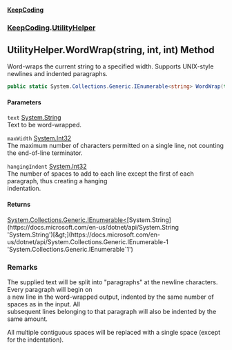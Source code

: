#### [KeepCoding](index.md 'index')
### [KeepCoding](KeepCoding.md 'KeepCoding').[UtilityHelper](UtilityHelper.md 'KeepCoding.UtilityHelper')
## UtilityHelper.WordWrap(string, int, int) Method
Word-wraps the current string to a specified width. Supports UNIX-style newlines and indented paragraphs.
```csharp
public static System.Collections.Generic.IEnumerable<string> WordWrap(this string text, int maxWidth, int hangingIndent=0);
```
#### Parameters
<a name='KeepCoding.UtilityHelper.WordWrap(string.int.int).text'></a>
`text` [System.String](https://docs.microsoft.com/en-us/dotnet/api/System.String 'System.String')  
Text to be word-wrapped.
  
<a name='KeepCoding.UtilityHelper.WordWrap(string.int.int).maxWidth'></a>
`maxWidth` [System.Int32](https://docs.microsoft.com/en-us/dotnet/api/System.Int32 'System.Int32')  
The maximum number of characters permitted on a single line, not counting the end-of-line terminator.
  
<a name='KeepCoding.UtilityHelper.WordWrap(string.int.int).hangingIndent'></a>
`hangingIndent` [System.Int32](https://docs.microsoft.com/en-us/dotnet/api/System.Int32 'System.Int32')  
The number of spaces to add to each line except the first of each paragraph, thus creating a hanging  
indentation.
  
#### Returns
[System.Collections.Generic.IEnumerable&lt;](https://docs.microsoft.com/en-us/dotnet/api/System.Collections.Generic.IEnumerable-1 'System.Collections.Generic.IEnumerable`1')[System.String](https://docs.microsoft.com/en-us/dotnet/api/System.String 'System.String')[&gt;](https://docs.microsoft.com/en-us/dotnet/api/System.Collections.Generic.IEnumerable-1 'System.Collections.Generic.IEnumerable`1')  
### Remarks
The supplied text will be split into "paragraphs" at the newline characters. Every paragraph will begin on  
a new line in the word-wrapped output, indented by the same number of spaces as in the input. All  
subsequent lines belonging to that paragraph will also be indented by the same amount.



  
All multiple contiguous spaces will be replaced with a single space (except for the indentation).
